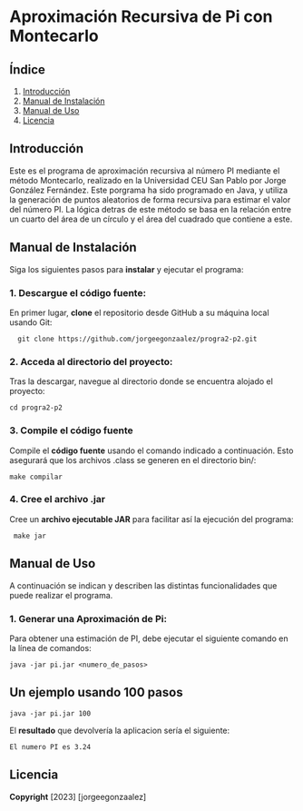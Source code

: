 # Aproximación Recursiva de Pi con Montecarlo
## Índice
  1. [Introducción](#introducción)
  2. [Manual de Instalación](#manual-de-instalación)
  3. [Manual de Uso](#manual-de-uso)
  4. [Licencia](#licencia)
 
## Introducción
Este es el programa de aproximación recursiva al número PI mediante el método Montecarlo, realizado en la Universidad CEU San Pablo por Jorge González Fernández. 
Este porgrama ha sido programado en Java, y utiliza la generación de puntos aleatorios de forma recursiva para estimar el valor del número PI. La lógica detras de este método se basa en la relación entre un cuarto del área de un círculo y el área del cuadrado que contiene a este.
 
 
## Manual de Instalación
Siga los siguientes pasos para **instalar** y ejecutar el programa:
 
### 1. Descargue el código fuente:
En primer lugar, **clone** el repositorio desde GitHub a su máquina local usando Git:
 
      git clone https://github.com/jorgeegonzaalez/progra2-p2.git
 
### 2. Acceda al directorio del proyecto:
 
Tras la descargar, navegue al directorio donde se encuentra alojado el proyecto:
 
    cd progra2-p2
 
### 3. Compile el código fuente
Compile el **código fuente** usando el comando indicado a continuación. Esto asegurará que los archivos .class se generen en el directorio bin/:
 
    make compilar
 
### 4. Cree el archivo .jar
Cree un **archivo ejecutable JAR** para facilitar así la ejecución del programa:
 
     make jar
 
## Manual de Uso
 
A continuación se indican y describen las distintas funcionalidades que puede realizar el programa.
 
### 1. **Generar una Aproximación de Pi:**
 
Para obtener una estimación de PI, debe ejecutar el siguiente comando en la línea de comandos:
 
    java -jar pi.jar <numero_de_pasos>
 
## Un ejemplo usando 100 pasos
 
    java -jar pi.jar 100
 
El **resultado** que devolvería la aplicacion sería el siguiente:
 
    El numero PI es 3.24
   
 
## Licencia
**Copyright** [2023] [jorgeegonzaalez]



